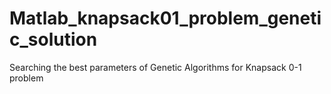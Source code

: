 # Matlab_knapsack01_problem_genetic_solution

Searching the best parameters of Genetic Algorithms for Knapsack 0-1 problem
